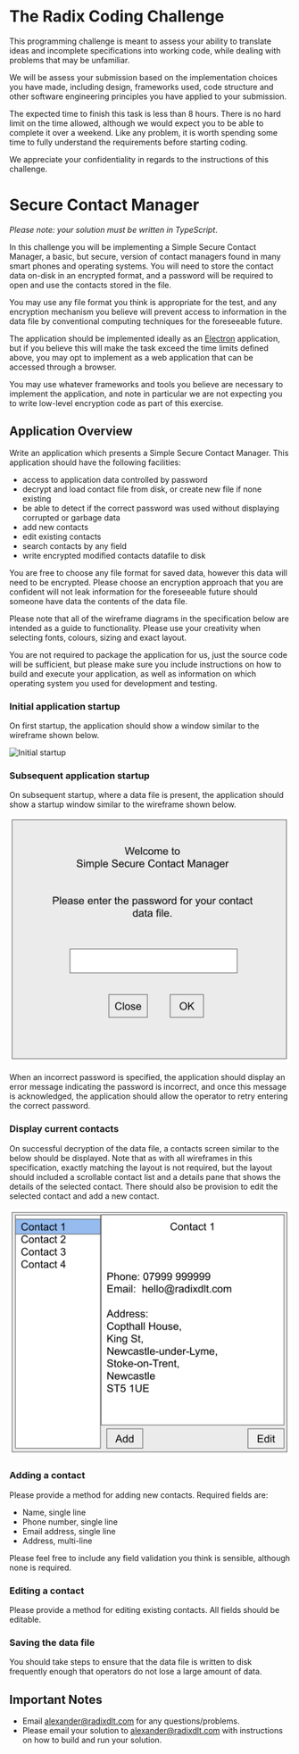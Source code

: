 # The Radix Coding Challenge

This programming challenge is meant to assess your ability to translate ideas and incomplete specifications into working code, while dealing with problems that may be unfamiliar.

We will be assess your submission based on the implementation choices you have made, including design, frameworks used, code structure and other software engineering principles you have applied to your submission.

The expected time to finish this task is less than 8 hours. There is no hard limit on the time allowed, although we would expect you to be able to complete it over a weekend. Like any problem, it is worth spending some time to fully understand the requirements before starting coding.

We appreciate your confidentiality in regards to the instructions of this challenge.

# Secure Contact Manager

_Please note: your solution must be written in TypeScript_.

In this challenge you will be implementing a Simple Secure Contact Manager, a basic, but secure, version of contact managers found in many smart phones and operating systems. You will need to store the contact data on-disk in an encrypted format, and a password will be required to open and use the contacts stored in the file.

You may use any file format you think is appropriate for the test, and any encryption mechanism you believe will prevent access to information in the data file by conventional computing techniques for the foreseeable future.

The application should be implemented ideally as an [Electron](https://www.electronjs.org/) application, but if you believe this will make the task exceed the time limits defined above, you may opt to implement as a web application that can be accessed through a browser.

You may use whatever frameworks and tools you believe are necessary to implement the application, and note in particular we are not expecting you to write low-level encryption code as part of this exercise.

## Application Overview

Write an application which presents a Simple Secure Contact Manager.
This application should have the following facilities:

- access to application data controlled by password
- decrypt and load contact file from disk, or create new file if none existing
- be able to detect if the correct password was used without displaying corrupted or garbage data
- add new contacts
- edit existing contacts
- search contacts by any field
- write encrypted modified contacts datafile to disk

You are free to choose any file format for saved data, however this data will need to be encrypted. Please choose an encryption approach that you are confident will not leak information for the foreseeable future should someone have data the contents of the data file.

Please note that all of the wireframe diagrams in the specification below are intended as a guide to functionality. Please use your creativity when selecting fonts, colours, sizing and exact layout.

You are not required to package the application for us, just the source code will be sufficient, but please make sure you include instructions on how to build and execute your application, as well as information on which operating system you used for development and testing.

### Initial application startup

On first startup, the application should show a window similar to the wireframe shown below.

![Initial startup](./sscm-initial.png 'Initial startup screen')

### Subsequent application startup

On subsequent startup, where a data file is present, the application should show a startup window similar to the wireframe shown below.

![Subsequent startup](./sscm-startup.png 'Subsequent startup screen')

When an incorrect password is specified, the application should display an error message indicating the password is incorrect, and once this message is acknowledged, the application should allow the operator to retry entering the correct password.

### Display current contacts

On successful decryption of the data file, a contacts screen similar to the below should be displayed. Note that as with all wireframes in this specification, exactly matching the layout is not required, but the layout should included a scrollable contact list and a details pane that shows the details of the selected contact. There should also be provision to edit the selected contact and add a new contact.

![Current contacts](./sscm-contacts.png 'Current contacts screen')

### Adding a contact

Please provide a method for adding new contacts. Required fields are:

- Name, single line
- Phone number, single line
- Email address, single line
- Address, multi-line

Please feel free to include any field validation you think is sensible, although none is required.

### Editing a contact

Please provide a method for editing existing contacts. All fields should be editable.

### Saving the data file

You should take steps to ensure that the data file is written to disk frequently enough that operators do not lose a large amount of data.

## Important Notes

- Email <alexander@radixdlt.com> for any questions/problems.
- Please email your solution to <alexander@radixdlt.com> with instructions on how to build and run your solution.
